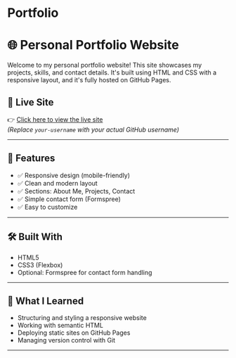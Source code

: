 # Portfolio
# 🌐 Personal Portfolio Website

Welcome to my personal portfolio website! This site showcases my projects, skills, and contact details. It's built using HTML and CSS with a responsive layout, and it's fully hosted on GitHub Pages.

## 🚀 Live Site

👉 [Click here to view the live site](https://your-username.github.io/portfolio/)  
*(Replace `your-username` with your actual GitHub username)*

---

## 📌 Features

- ✅ Responsive design (mobile-friendly)
- ✅ Clean and modern layout
- ✅ Sections: About Me, Projects, Contact
- ✅ Simple contact form (Formspree)
- ✅ Easy to customize

---

## 🛠 Built With

- HTML5
- CSS3 (Flexbox)
- Optional: Formspree for contact form handling

---

## 🧠 What I Learned

- Structuring and styling a responsive website
- Working with semantic HTML
- Deploying static sites on GitHub Pages
- Managing version control with Git

---


